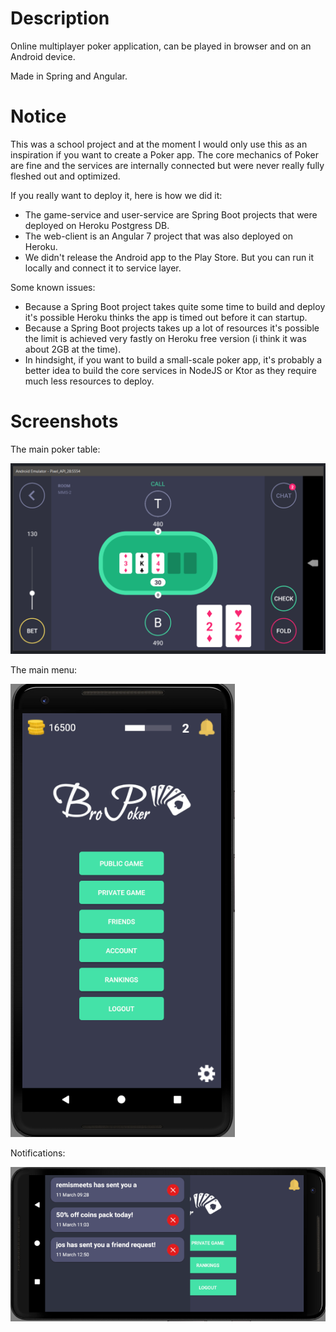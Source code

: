 # Description
Online multiplayer poker application, can be played in browser and on an Android device.

Made in Spring and Angular.

# Notice
This was a school project and at the moment I would only use this as an inspiration if you want to create a Poker app. The core mechanics of Poker are fine and the services are internally connected but were never really fully fleshed out and optimized.

If you really want to deploy it, here is how we did it:
- The game-service and user-service are Spring Boot projects that were deployed on Heroku Postgress DB.
- The web-client is an Angular 7 project that was also deployed on Heroku.
- We didn't release the Android app to the Play Store. But you can run it locally and connect it to service layer.

Some known issues:
- Because a Spring Boot project takes quite some time to build and deploy it's possible Heroku thinks the app is timed out before it can startup.
- Because a Spring Boot projects takes up a lot of resources it's possible the limit is achieved very fastly on Heroku free version (i think it was about 2GB at the time).
- In hindsight, if you want to build a small-scale poker app, it's probably a better idea to build the core services in NodeJS or Ktor as they require much less resources to deploy.

# Screenshots
The main poker table:

![poker1](https://github.com/Bryanx/poker/blob/master/web-client/src/assets/img/poker1.png)

The main menu:

![poker2](https://github.com/Bryanx/poker/blob/master/web-client/src/assets/img/poker2.png)

Notifications:

![poker3](https://github.com/Bryanx/poker/blob/master/web-client/src/assets/img/poker3.png)
